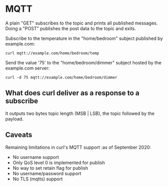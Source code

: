 # MQTT

A plain "GET" subscribes to the topic and prints all published messages.
Doing a "POST" publishes the post data to the topic and exits.

Subscribe to the temperature in the "home/bedroom" subject published by
example.com:

    curl mqtt://example.com/home/bedroom/temp

Send the value '75' to the "home/bedroom/dimmer" subject hosted by the
example.com server:

    curl -d 75 mqtt://example.com/home/bedroom/dimmer

## What does curl deliver as a response to a subscribe

It outputs two bytes topic length (MSB | LSB), the topic followed by the
payload.

## Caveats

Remaining limitations in curl's MQTT support :as of September 2020:
 - No username support
 - Only QoS level 0 is implemented for publish
 - No way to set retain flag for publish
 - No username/password support
 - No TLS (mqtts) support
